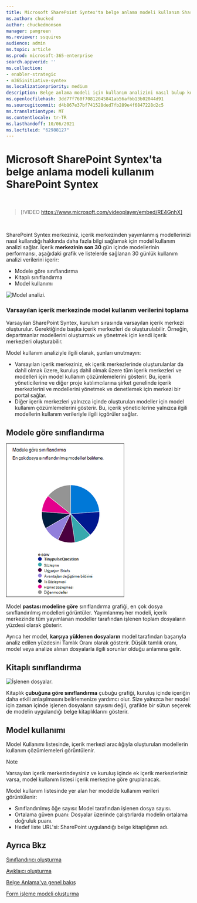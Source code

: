 ```yaml
---
title: Microsoft SharePoint Syntex'ta belge anlama modeli kullanım SharePoint Syntex
ms.author: chucked
author: chuckedmonson
manager: pamgreen
ms.reviewer: ssquires
audience: admin
ms.topic: article
ms.prod: microsoft-365-enterprise
search.appverid: ''
ms.collection:
- enabler-strategic
- m365initiative-syntex
ms.localizationpriority: medium
description: Belge anlama modeli için kullanım analizini nasıl bulup kullanabileceğiniz hakkında bilgi edinin.
ms.openlocfilehash: 3dd77f760f70812045841ab56afbb13b02044d91
ms.sourcegitcommit: d4b867e37bf741528ded7fb289e4f6847228d2c5
ms.translationtype: MT
ms.contentlocale: tr-TR
ms.lasthandoff: 10/06/2021
ms.locfileid: "62988127"
---
```

# <a name="document-understanding-model-usage-analytics-in-microsoft-sharepoint-syntex"></a>Microsoft SharePoint Syntex'ta belge anlama modeli kullanım SharePoint Syntex

</br>

> [!VIDEO https://www.microsoft.com/videoplayer/embed/RE4GnhX]  

</br>


SharePoint Syntex merkeziniz, içerik merkezinden yayımlanmış modellerinizi nasıl kullandığı hakkında daha fazla bilgi sağlamak için model kullanım analizi sağlar. İçerik <b>merkezinin son 30</b> gün içinde modellerinin performansı, aşağıdaki grafik ve listelerde sağlanan 30 günlük kullanım analizi verilerini içerir:

- Modele göre sınıflandırma
- Kitaplı sınıflandırma
- Model kullanımı 

 ![Model analizi.](../media/content-understanding/model-analytics.png) </br>

### <a name="roll-up-of-model-usage-data-in-the-default-content-center"></a>Varsayılan içerik merkezinde model kullanım verilerini toplama

Varsayılan SharePoint Syntex, kurulum sırasında varsayılan içerik merkezi oluşturulur. Gerektiğinde başka içerik merkezleri de oluşturulabilir. Örneğin, departmanlar modellerini oluşturmak ve yönetmek için kendi içerik merkezleri oluşturabilir. 

Model kullanım analiziyle ilgili olarak, şunları unutmayın:

- Varsayılan içerik merkeziniz, ek içerik merkezlerinde oluşturulanlar da dahil olmak üzere, kuruluş dahil olmak üzere tüm içerik merkezleri ve modelleri için model kullanım çözümlemelerini gösterir. Bu, içerik yöneticilerine ve diğer proje katılımcılarına şirket genelinde içerik merkezlerini ve modellerini yönetmek ve denetlemek için merkezi bir portal sağlar.  
- Diğer içerik merkezleri yalnızca içinde oluşturulan modeller için model kullanım çözümlemelerini gösterir. Bu, içerik yöneticilerine yalnızca ilgili modellerin kullanım verileriyle ilgili içgörüler sağlar.


## <a name="classification-by-model"></a>Modele göre sınıflandırma

   ![Toplam model yüzdesi.](../media/content-understanding/total-model-percentage.png) </br>

Model **pastası modeline göre** sınıflandırma grafiği, en çok dosya sınıflandırılmış modelleri görüntüler. Yayımlanmış her modeli, içerik merkezinde tüm yayımlanan modeller tarafından işlenen toplam dosyaların yüzdesi olarak gösterir.

Ayrıca her model, **karşıya yüklenen dosyaların** model tarafından başarıyla analiz edilen yüzdesini Tamlık Oranı olarak gösterir. Düşük tamlık oranı, model veya analize alınan dosyalarla ilgili sorunlar olduğu anlamına gelir.

## <a name="classification-by-library"></a>Kitaplı sınıflandırma

   ![İşlenen dosyalar.](../media/content-understanding/files-processed-over-time.png) </br>

Kitaplık **çubuğuna göre sınıflandırma** çubuğu grafiği, kuruluş içinde içeriğin daha etkili anlaşılmasını belirlemenize yardımcı olur.  Size yalnızca her model için zaman içinde işlenen dosyaların sayısını değil, grafikte bir sütun seçerek de modelin uygulandığı belge kitaplıklarını gösterir.


## <a name="model-usage"></a>Model kullanımı

Model Kullanımı listesinde, içerik merkezi aracılığıyla oluşturulan modellerin kullanım çözümlemeleri görüntülenir.  

> [!NOTE]
> Varsayılan içerik merkezindeysiniz ve kuruluş içinde ek içerik merkezleriniz varsa, model kullanım listesi içerik merkezine göre gruplanacak.

Model kullanım listesinde yer alan her modelde kullanım verileri görüntülenir:

- Sınıflandırılmış öğe sayısı: Model tarafından işlenen dosya sayısı.
- Ortalama güven puanı: Dosyalar üzerinde çalıştırlarda modelin ortalama doğruluk puanı.
- Hedef liste URL'si: SharePoint uygulandığı belge kitaplığının adı.



## <a name="see-also"></a>Ayrıca Bkz
[Sınıflandırıcı oluşturma](create-a-classifier.md)

[Ayıklaıcı oluşturma](create-an-extractor.md)

[Belge Anlama'ya genel bakış](document-understanding-overview.md)

[Form işleme modeli oluşturma](create-a-form-processing-model.md)  
